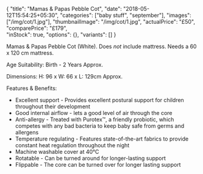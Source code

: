 {
    "title": "Mamas & Papas Pebble Cot",
    "date": "2018-05-12T15:54:25+05:30",
    "categories": ["baby stuff", "september"],
    "images": ["/img/cot/1.jpg"],
    "thumbnailImage": "/img/cot/1.jpg",
    "actualPrice": "£50",
    "comparePrice": "£179",    
    "inStock": true,
    "options": {},
    "variants": []
}

Mamas & Papas Pebble Cot (White). Does *not* include mattress. Needs a 60 x 120 cm mattress.


Age Suitability:	Birth - 2 Years Approx.

Dimensions:	H: 96 x W: 66 x L: 129cm Approx.

Features & Benefits:

- Excellent support - Provides excellent postural support for children throughout their development
- Good internal airflow - lets a good level of air through the core
- Anti-allergy - Treated with Purotex™, a friendly probiotic, which competes with any bad bacteria to keep baby safe from germs and allergens
- Temperature regulating - Features state-of-the-art fabrics to provide constant heat regulation throughout the night
- Machine washable cover at 40°C
- Rotatable - Can be turned around for longer-lasting support
- Flippable - The core can be turned over for longer lasting support